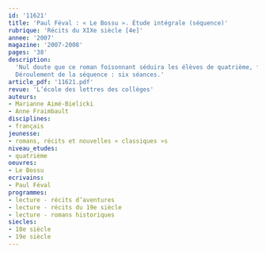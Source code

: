 ```yaml
---
id: '11621'
title: 'Paul Féval : « Le Bossu ». Étude intégrale (séquence)'
rubrique: 'Récits du XIXe siècle [4e]'
annee: '2007'
magazine: '2007-2008'
pages: '38'
description: 
  'Nul doute que ce roman foisonnant séduira les élèves de quatrième, filles et garçons, d’autant qu’il s’inscrit dans une période, le XVIIIe siècle, explorée en français et en histoire. Action, rebondissements, suspense, amour… beaucoup d’atouts pour ce « Bossu » qui parut en feuilleton dans « Le Siècle » du 7 mai au 15 août 1857, sous la plume de Paul Féval (1817-1887). Cet auteur de nombreux romans-feuilletons partagea les faveurs du public au côté d’Alexandre Dumas. L’étude proposée ici s’attache essentiellement aux procédés romanesques, mais de nombreuses pistes sont indiquées : on peut choisir ainsi les composantes d’une séquence adaptée à sa classe. Trois axes ont été privilégiés : l’analyse de la construction du personnage, l’étude parallèle des joutes oratoires et des scènes d’action qui voient le triomphe de Lagardère et l’importance de l’implicite dans le texte. En ce qui concerne la méthodologie, des guides accompagnent la lecture autonome du roman et présentent une progression dans la pratique du résumé de lecture.
  Déroulement de la séquence : six séances.'
article_pdf: '11621.pdf'
revue: 'L’école des lettres des collèges'
auteurs:
- Marianne Aimé-Bielicki
- Anne Fraimbault
disciplines:
- français
jeunesse:
- romans, récits et nouvelles « classiques »s
niveau_etudes:
- quatrième
oeuvres:
- Le Bossu
ecrivains:
- Paul Féval
programmes:
- lecture - récits d’aventures
- lecture - récits du 19e siècle
- lecture - romans historiques
siecles:
- 18e siècle
- 19e siècle
---
```

